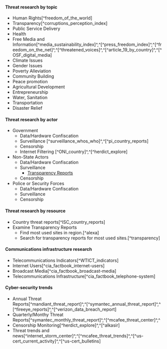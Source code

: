 #### Threat research by topic

  * Human  Rights[^freedom_of_the_world]
  * Transparency[^corruptions_perception_index]
  * Public  Service  Delivery
  * Health
  * Free  Media  and  Information[^media_sustainability_index]^,^[^press_freedom_index]^,^[^freedom_on_the_net]^,^[^threatened_voices]^,^[^article_19_by_country]^,^[^OSF_digital_media]
  * Climate  Issues
  * Gender  Issues
  * Poverty  Alleviation
  * Community  Building
  * Peace  promotion
  * Agricultural  Development
  * Entrepreneurship
  * Water,  Sanitation
  * Transportation
  * Disaster  Relief

#### Threat research by actor

  * Government
    * Data/Hardware Confiscation
	* Surveillance [^surveillance_whos_who]^,^[^pi_country_reports]
	* Censorship
    * Internet Filtering [^ONI_country]^,^[^herdict_explore]
  * Non-State Actors
    * Data/Hardware Confiscation
	* Surveillance
	  * [Transparency Reports](#Threat-research-by-resource)
	* Censorship
  * Police or Security Forces
    * Data/Hardware Confiscation
	* Surveillance
	* Censorship

#### Threat research by resource

  * Country threat reports[^ISC_country_reports]
  * Examine Transparency Reports
    * Find most used sites in region.[^alexa]
	* Search for transparency reports for most used sites.[^transparency]

#### Communications infrastructure research

  * Telecommunications Indicators[^WTICT_indicators]
  * Internet Users[^cia_factbook_internet-users]
  * Broadcast Media[^cia_factbook_broadcast-media]
  * Telecommunications Infrastructure[^cia_factbook_telephone-system]

#### Cyber-security trends

  * Annual Threat Reports[^mandiant_threat_report]^,^[^symantec_annual_threat_report]^,^[^fireeye_reports]^,^[^verizon_data_breach_report]
  * Quarterly/Monthy Threat Reports[^symantec_monthly_threat_report]^,^[^mcafee_threat_center]^,^
  * Censorship Monitoring[^herdict_explore]^,^[^alkasir]
  * Threat trends and news[^internet_storm_center]^,^[^mcafee_threat_trends]^,^[^us-cert_current_activity]^,^[^us-cert_bulletins]

